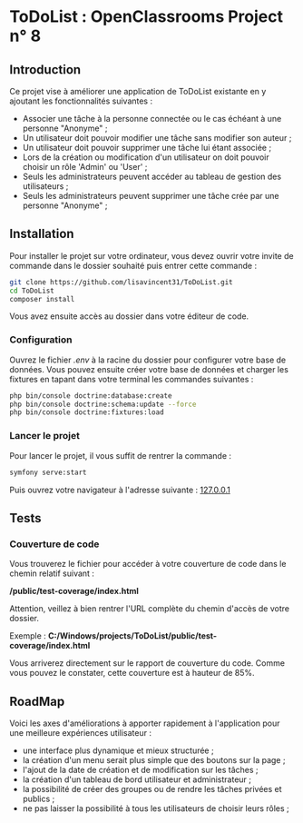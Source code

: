 # ToDoList : OpenClassrooms Project n° 8

## Introduction

Ce projet vise à améliorer une application de ToDoList existante en y ajoutant les fonctionnalités suivantes :

- Associer une tâche à la personne connectée ou le cas échéant à une personne "Anonyme" ;
- Un utilisateur doit pouvoir modifier une tâche sans modifier son auteur ;
- Un utilisateur doit pouvoir supprimer une tâche lui étant associée ;
- Lors de la création ou modification d'un utilisateur on doit pouvoir choisir un rôle 'Admin' ou 'User' ;
- Seuls les administrateurs peuvent accéder au tableau de gestion des utilisateurs ;
- Seuls les administrateurs peuvent supprimer une tâche crée par une personne "Anonyme" ;

## Installation

Pour installer le projet sur votre ordinateur, vous devez ouvrir votre invite de commande dans le dossier souhaité puis entrer cette commande :

```bash
git clone https://github.com/lisavincent31/ToDoList.git
cd ToDoList
composer install
```

Vous avez ensuite accès au dossier dans votre éditeur de code.

### Configuration

Ouvrez le fichier *.env* à la racine du dossier pour configurer votre base de données.
Vous pouvez ensuite créer votre base de données et charger les fixtures en tapant dans votre terminal les commandes suivantes : 

```bash
php bin/console doctrine:database:create
php bin/console doctrine:schema:update --force
php bin/console doctrine:fixtures:load
```

### Lancer le projet

Pour lancer le projet, il vous suffit de rentrer la commande : 

```bash
symfony serve:start
```

Puis ouvrez votre navigateur à l'adresse suivante : [127.0.0.1](http://127.0.0.1:8000/)

## Tests

### Couverture de code

Vous trouverez le fichier pour accéder à votre couverture de code dans le chemin relatif suivant : 

**/public/test-coverage/index.html**

Attention, veillez à bien rentrer l'URL complète du chemin d'accès de votre dossier.

Exemple : **C:/Windows/projects/ToDoList/public/test-coverage/index.html**

Vous arriverez directement sur le rapport de couverture du code. Comme vous pouvez le constater, cette couverture est à hauteur de 85%.

## RoadMap

Voici les axes d'améliorations à apporter rapidement à l'application pour une meilleure expériences utilisateur : 

- une interface plus dynamique et mieux structurée ;
- la création d'un menu serait plus simple que des boutons sur la page ;
- l'ajout de la date de création et de modification sur les tâches ;
- la création d'un tableau de bord utilisateur et administrateur ;
- la possibilité de créer des groupes ou de rendre les tâches privées et publics ;
- ne pas laisser la possibilité à tous les utilisateurs de choisir leurs rôles ;
